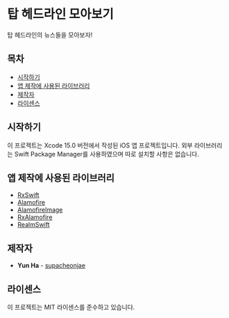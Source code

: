 # 탑 헤드라인 모아보기

탑 헤드라인의 뉴스들을 모아보자!

## 목차

- [시작하기](#시작하기)
- [앱 제작에 사용된 라이브러리](#앱-제작에-사용된-라이브러리)
- [제작자](#제작자)
- [라이센스](#라이센스)

## 시작하기

이 프로젝트는 Xcode 15.0 버전에서 작성된 iOS 앱 프로젝트입니다. 외부 라이브러리는 Swift Package Manager를 사용하였으며 따로 설치할 사항은 없습니다.

## 앱 제작에 사용된 라이브러리

- [RxSwift](https://github.com/ReactiveX/RxSwift)
- [Alamofire](https://github.com/Alamofire/Alamofire)
- [AlamofireImage](https://github.com/Alamofire/AlamofireImage)
- [RxAlamofire](https://github.com/RxSwiftCommunity/RxAlamofire)
- [RealmSwift](https://github.com/realm/realm-swift)

## 제작자

* **Yun Ha** - [supacheonjae](https://github.com/supacheonjae)

## 라이센스

이 프로젝트는 MIT 라이센스를 준수하고 있습니다.
